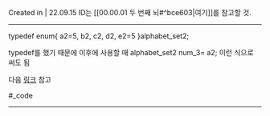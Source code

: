 Created in | 22.09.15
ID는 [[00.00.01 두 번째 뇌#^bce603|여기]]를 참고할 것.

---

typedef enum{ a2=5, b2, c2, d2, e2=5 }alphabet_set2;

typedef를 했기 때문에 이후에 사용할 때 alphabet_set2 num_3= a2; 이런 식으로 써도 됨


다음 [링크](https://refuse.tistory.com/20) 참고

#_code 

---